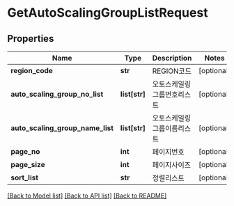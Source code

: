 # GetAutoScalingGroupListRequest

## Properties
Name | Type | Description | Notes
------------ | ------------- | ------------- | -------------
**region_code** | **str** | REGION코드 | [optional] 
**auto_scaling_group_no_list** | **list[str]** | 오토스케일링그룹번호리스트 | [optional] 
**auto_scaling_group_name_list** | **list[str]** | 오토스케일링그룹이름리스트 | [optional] 
**page_no** | **int** | 페이지번호 | [optional] 
**page_size** | **int** | 페이지사이즈 | [optional] 
**sort_list** | **str** | 정렬리스트 | [optional] 

[[Back to Model list]](../README.md#documentation-for-models) [[Back to API list]](../README.md#documentation-for-api-endpoints) [[Back to README]](../README.md)


